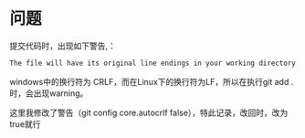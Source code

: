 # 问题

提交代码时，出现如下警告,：

```c
The file will have its original line endings in your working directory
```

windows中的换行符为 CRLF，而在Linux下的换行符为LF，所以在执行git add . 时，会出现warning。

这里我修改了警告（git config core.autocrlf false），特此记录，改回时，改为true就行
